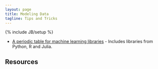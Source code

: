 ```yaml
---
layout: page
title: Modeling Data
tagline: Tips and Tricks
---
```

{% include JB/setup %}


* [A periodic table for machine learning libraries](http://www.mln.io/resources/periodic-table/) - Includes libraries from Python, R and Julia. 

## Resources 
